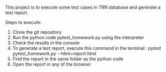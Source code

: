 This project is to execute some test cases in TRN database and generate a test report.

Steps to execute:

1. Clone the git repository
2. Run the python code pytest_homework.py using the interpreter
3. Check the results in the console
4. To generate a test report, execute this command in the terminal : pytest pytest_homework.py --html=report.html
5. Find the report in the same folder as the python code
6. Open the report in any of the browser
